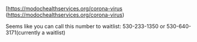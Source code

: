 [https://modochealthservices.org/corona-virus (https://modochealthservices.org/corona-virus)

Seems like you can call this number to waitlist: 530-233-1350 or 530-640-3171(currently a waitlist)
